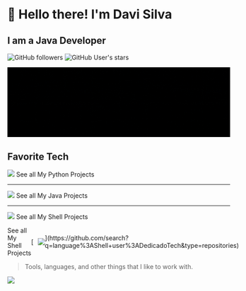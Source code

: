 # :wave: Hello there! I'm Davi Silva
## I am a Java Developer</h3>


![GitHub followers](https://img.shields.io/github/followers/dedicadotech?style=plastic&color=red)
![GitHub User's stars](https://img.shields.io/github/stars/dedicadotech?affiliations=OWNER&style=plastic&color=red)

</a>
<img src="img/DedicadoTech.gif"/>


<h2 align="left" id="dedicadotech">Favorite Tech</h2>


[<img src="https://img.icons8.com/external/icons8-flat-icons/64/000000/external-python-language-programming-icons-8-flat-icons.png" width="48">](https://github.com/search?q=language%3APython+user%3ADedicadoTech&type=repositories) See all My Python Projects

---

[<img src="https://img.icons8.com/external/flat-icons/64/000000/external-java-symbol-icons-flat-icons.png" width="48">](https://github.com/search?q=language%3AJava+user%3ADedicadoTech&type=repositories) See all My Java Projects

---

[<img src="https://img.icons8.com/external/flat-icons/64/000000/external-console-silhouette-icons-flat-icons.png" width="48">](https://github.com/search?q=language%3AShell+user%3ADedicadoTech&type=repositories) See all My Shell Projects


<div style="display: flex; align-items: center;">
    <span>See all My Shell Projects</span>
    [<img src="https://img.icons8.com/ios-filled/50/000000/console.png" width="48" style="margin-left: 10px;">](https://github.com/search?q=language%3AShell+user%3ADedicadoTech&type=repositories)
</div>

> Tools, languages, and other things that I like to work with.
 
  <img height="200" src="https://github-readme-stats.vercel.app/api/top-langs/?username=dedicadotech&theme=monokai&show_icons=true" />
</p>
 </td>
  </tr>
 
</table>



